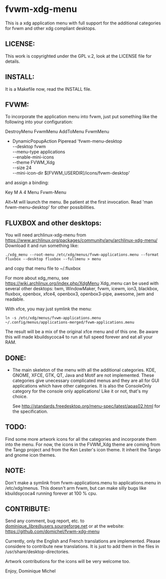 fvwm-xdg-menu
=============

This is a xdg application menu with full support for the additional categories for fvwm and other xdg compliant desktops.


LICENSE:
--------
This work is copyrighted under the GPL v.2, look at the LICENSE file for details.


INSTALL:
--------
It is a Makefile now, read the INSTALL file.


FVWM:
-----
To incorporate the application menu into fvwm, just put something like the following into your configuration:

DestroyMenu FvwmMenu
AddToMenu FvwmMenu
+ DynamicPopupAction Piperead 'fvwm-menu-desktop \
	--desktop fvwm \
	--menu-type applications \
	--enable-mini-icons \
	--theme FVWM_Xdg \
	--size 24 \
	--mini-icon-dir $[FVWM_USERDIR]/icons/fvwm-desktop'

and assign a binding:

Key M A 4 Menu Fvwm-Menu

Alt+M will launch the menu. Be patient at the first invocation.
Read 'man fvwm-menu-desktop' for other possibilities.


FLUXBOX and other desktops:
---------------------------
You will need archlinux-xdg-menu from https://www.archlinux.org/packages/community/any/archlinux-xdg-menu/
Download it and run something like:

    ./xdg_menu --root-menu /etc/xdg/menus/fvwm-applications.menu --format fluxbox --desktop fluxbox --fullmenu > menu

and copy that menu file to ~/.fluxbox

For more about xdg_menu, see https://wiki.archlinux.org/index.php/XdgMenu
Xdg_menu can be used with several other desktops: twm, WindowMaker, fvwm, icewm, ion3, blackbox, fluxbox, openbox,
xfce4, openbox3, openbox3-pipe, awesome, jwm and readable.

With xfce, you may just symlink the menu:

    ln -s /etc/xdg/menus/fvwm-applications.menu ~/.config/menus/applications-merged/fvwm-applications.menu

The result will be a mix of the original xfce menu and of this one. Be aware this will made kbuildsycoca4 to run at full
speed forever and eat all your RAM.


DONE:
-----
 - The main skeleton of the menu with all the additional categories.
   KDE, GNOME, XFCE, GTK, QT, Java and Motif are not implemented. These categories
   give unecessary complicated menus and they are all for GUI applications which
   have other categories. It is also the ConsoleOnly category for the console
   only applications! Like it or not, that's my choice.
   
   See http://standards.freedesktop.org/menu-spec/latest/apas02.html for the specification.


TODO:
-----
Find some more artwork icons for all the categories and incorporate them into the menu.
For now, the icons in the FVWM_Xdg theme are coming from the Tangp project and from the Ken Lester's icon theme.
It inherit the Tango and gnome icon themes.


NOTE:
-----
Don't make a symlink from fvwm-applications.menu to applications.menu
in /etc/xdg/menus. This doesn't arm fvwm, but can make silly bugs like
kbuildsycoca4 running forever at 100 % cpu.


CONTRIBUTE:
-----------
Send any comment, bug report, etc. to <dominique_libre@users.sourgeforge.net> or at the website:
https://github.com/domichel/fvwm-xdg-menu

Currently, only the English and French translations are implemented. Please considere to contribute
new translations. It is just to add them in the files in /usr/share/desktop-directories.

Artwork contributions for the icons will be very welcome too.


Enjoy,
Dominique Michel
